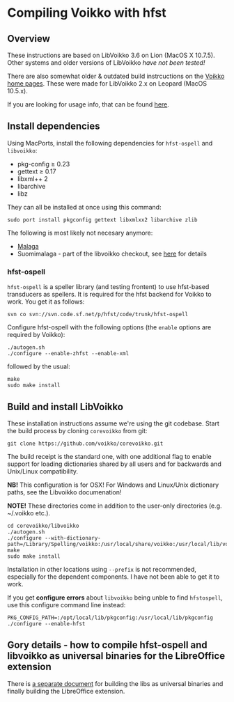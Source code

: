 # Compiling Voikko with hfst

## Overview


These instructions are based on LibVoikko 3.6 on Lion (MacOS X 10.7.5). Other systems and older versions of LibVoikko *have not been tested!*


There are also somewhat older & outdated build instrcuctions on the [Voikko home pages](http://voikko.sourceforge.net/source-mac.html). These were made for LibVoikko 2.x on Leopard (MacOS 10.5.x).


If you are looking for usage info, that can be found [here](/tools/UsingVoikkoWithHfst.html).


## Install dependencies


Using MacPorts, install the following dependencies for `hfst-ospell` and `libvoikko`:


* pkg-config ≥ 0.23
* gettext ≥ 0.17
* libxml++ 2
* libarchive
* libz


They can all be installed at once using this command:


```
sudo port install pkgconfig gettext libxmlxx2 libarchive zlib
```


The following is most likely not necesary anymore:
* [Malaga](http://home.arcor.de/bjoern-beutel/malaga/)
* Suomimalaga - part of the libvoikko checkout, see
  [here](http://voikko.sourceforge.net/source-mac.html) for details


### hfst-ospell


`hfst-ospell` is a speller library (and testing frontent) to use hfst-based transducers as spellers. It is required for the hfst backend for Voikko to work. You get it as follows:


```
svn co svn://svn.code.sf.net/p/hfst/code/trunk/hfst-ospell
```


Configure hfst-ospell with the following options (the `enable` options are required by Voikko):


```
./autogen.sh
./configure --enable-zhfst --enable-xml
```


followed by the usual:


```
make
sudo make install
```


## Build and install LibVoikko


These installation instructions assume we're using the git codebase. Start the build process by cloning `corevoikko` from git:


```
git clone https://github.com/voikko/corevoikko.git
```


The build receipt is the standard one, with one additional flag to enable
support for loading dictionaries shared by all users and for backwards and
Unix/Linux compatibility.


**NB!** This configuration is for OSX! For Windows and Linux/Unix dictionary
paths, see the Libvoikko documenation!


**NOTE!** These directories come in addition to the user-only directories (e.g.
~/.voikko etc.).


```
cd corevoikko/libvoikko
./autogen.sh
./configure --with-dictionary-path=/Library/Spelling/voikko:/usr/local/share/voikko:/usr/local/lib/voikko
make
sudo make install
```


Installation in other locations using `--prefix` is not recommended, especially for the dependent components. I have not been able to get it to work.


If you get **configure errors** about `libvoikko` being unble to find `hfstospell`, use this configure command line instead:


```
PKG_CONFIG_PATH=:/opt/local/lib/pkgconfig:/usr/local/lib/pkgconfig ./configure --enable-hfst
```


## Gory details - how to compile hfst-ospell and libvoikko as universal binaries for the LibreOffice extension


There is [a separate document](BuildingTheVoikkoExtensionForLibreOffice.html) for
building the libs as universal binaries and finally building the  LibreOffice
extension.
